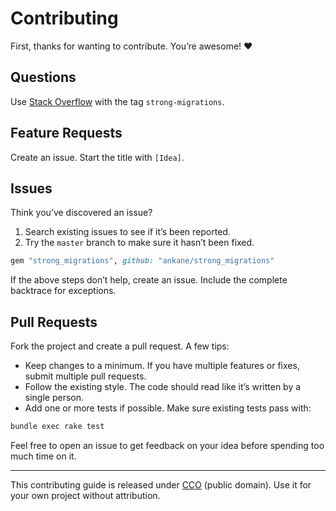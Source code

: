 # Contributing

First, thanks for wanting to contribute. You’re awesome! :heart:

## Questions

Use [Stack Overflow](https://stackoverflow.com/) with the tag `strong-migrations`.

## Feature Requests

Create an issue. Start the title with `[Idea]`.

## Issues

Think you’ve discovered an issue?

1. Search existing issues to see if it’s been reported.
2. Try the `master` branch to make sure it hasn’t been fixed.

```rb
gem "strong_migrations", github: "ankane/strong_migrations"
```

If the above steps don’t help, create an issue. Include the complete backtrace for exceptions.

## Pull Requests

Fork the project and create a pull request. A few tips:

- Keep changes to a minimum. If you have multiple features or fixes, submit multiple pull requests.
- Follow the existing style. The code should read like it’s written by a single person.
- Add one or more tests if possible. Make sure existing tests pass with:

```sh
bundle exec rake test
```

Feel free to open an issue to get feedback on your idea before spending too much time on it.

---

This contributing guide is released under [CCO](https://creativecommons.org/publicdomain/zero/1.0/) (public domain). Use it for your own project without attribution.
